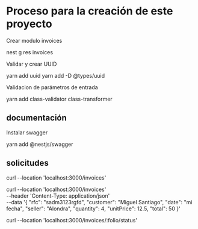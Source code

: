 # Proceso para la creación de este proyecto

Crear modulo invoices

  nest g res invoices

Validar y crear UUID

  yarn add uuid
  yarn add -D @types/uuid

Validacion de parámetros de entrada

  yarn add class-validator class-transformer


## documentación
Instalar swagger

  yarn add @nestjs/swagger


## solicitudes

  curl --location 'localhost:3000/invoices'

  curl --location 'localhost:3000/invoices' \
  --header 'Content-Type: application/json' \
  --data '{
      "rfc": "sadm3123rgfd",
      "customer": "Miguel Santiago",
      "date": "mi fecha",
      "seller": "Alondra",
      "quantity": 4,
      "unitPrice": 12.5,
      "total": 50
  }'

  curl --location 'localhost:3000/invoices/:folio/status'
